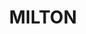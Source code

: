 ---
lastmod: '2025-04-06T06:05:20+00:00'
latitude: -35.366161
layout: suburb
longitude: 150.320507
postcode: '2538'
state: NSW
title: MILTON
url: /nsw/milton/
---